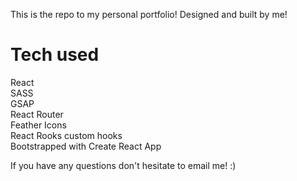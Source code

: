 This is the repo to my personal portfolio!
Designed and built by me!

# Tech used

React  
SASS  
GSAP  
React Router  
Feather Icons  
React Rooks custom hooks  
Bootstrapped with Create React App

If you have any questions don't hesitate to email me! :)
